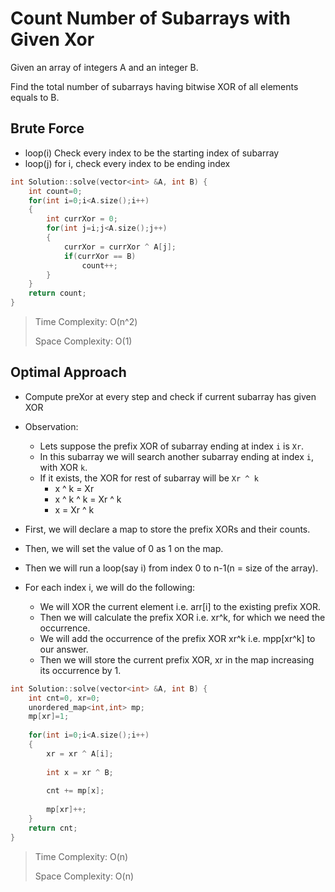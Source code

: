 # Count Number of Subarrays with Given Xor

Given an array of integers A and an integer B.

Find the total number of subarrays having bitwise XOR of all elements equals to B.

## Brute Force

- loop(i) Check every index to be the starting index of subarray
- loop(j) for i, check every index to be ending index 
  
```cpp
int Solution::solve(vector<int> &A, int B) {
    int count=0;
    for(int i=0;i<A.size();i++)
    {
        int currXor = 0;
        for(int j=i;j<A.size();j++)
        {
            currXor = currXor ^ A[j];
            if(currXor == B)
                count++;
        } 
    }
    return count;
}
```

> Time Complexity: O(n^2)
>
> Space Complexity: O(1)

## Optimal Approach

- Compute preXor at every step and check if current subarray has given XOR
  
- Observation:
  - Lets suppose the prefix XOR of subarray ending at index `i` is `Xr`.
  - In this subarray we will search another subarray ending at index `i`, with XOR `k`.
  - If it exists, the XOR for rest of subarray will be `Xr ^ k`
    - x ^ k = Xr
    - x ^ k ^ k = Xr ^ k
    - x = Xr ^ k
  

- First, we will declare a map to store the prefix XORs and their counts.
- Then, we will set the value of 0 as 1 on the map.
- Then we will run a loop(say i) from index 0 to n-1(n = size of the array).
- For each index i, we will do the following:
    - We will XOR the current element i.e. arr[i] to the existing prefix XOR.
    - Then we will calculate the prefix XOR i.e. xr^k, for which we need the occurrence.
    - We will add the occurrence of the prefix XOR xr^k i.e. mpp[xr^k] to our answer.
    - Then we will store the current prefix XOR, xr in the map increasing its occurrence by 1.

```cpp
int Solution::solve(vector<int> &A, int B) {
    int cnt=0, xr=0;
    unordered_map<int,int> mp;
    mp[xr]=1;
    
    for(int i=0;i<A.size();i++)
    {
        xr = xr ^ A[i];
        
        int x = xr ^ B;
        
        cnt += mp[x];
        
        mp[xr]++;
    }
    return cnt;
}

```

> Time Complexity: O(n)
>
> Space Complexity: O(n)